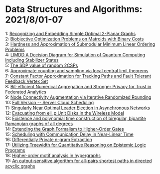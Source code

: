 # Data Structures and Algorithms: 2021/8/01-07  
1: [Recognizing and Embedding Simple Optimal 2-Planar Graphs](https://doi.org/10.48550/arXiv.2108.00665)  
2: [Biobjective Optimization Problems on Matroids with Binary Costs](https://doi.org/10.48550/arXiv.2108.00709)  
3: [Hardness and Approximation of Submodular Minimum Linear Ordering  Problems](https://doi.org/10.48550/arXiv.2108.00914)  
4: [LIMDD A Decision Diagram for Simulation of Quantum Computing Including  Stabilizer States](https://doi.org/10.48550/arXiv.2108.00931)  
5: [The SDP value of random 2CSPs](https://doi.org/10.48550/arXiv.2108.01038)  
6: [Approximate counting and sampling via local central limit theorems](https://doi.org/10.48550/arXiv.2108.01161)  
7: [Constant Factor Approximation for Tracking Paths and Fault Tolerant  Feedback Vertex Set](https://doi.org/10.48550/arXiv.2108.01430)  
8: [Bit-efficient Numerical Aggregation and Stronger Privacy for Trust in  Federated Analytics](https://doi.org/10.48550/arXiv.2108.01521)  
9: [Node Connectivity Augmentation via Iterative Randomized Rounding](https://doi.org/10.48550/arXiv.2108.02041)  
10: [Full Version -- Server Cloud Scheduling](https://doi.org/10.48550/arXiv.2108.02109)  
11: [Singularly Near Optimal Leader Election in Asynchronous Networks](https://doi.org/10.48550/arXiv.2108.02197)  
12: [Evacuating from ell_p Unit Disks in the Wireless Model](https://doi.org/10.48550/arXiv.2108.02367)  
13: [Existence and polynomial time construction of biregular, bipartite  Ramanujan graphs of all degrees](https://doi.org/10.48550/arXiv.2108.02534)  
14: [Extending the Graph Formalism to Higher-Order Gates](https://doi.org/10.48550/arXiv.2108.02686)  
15: [Scheduling with Communication Delay in Near-Linear Time](https://doi.org/10.48550/arXiv.2108.02770)  
16: [Differentially Private n-gram Extraction](https://doi.org/10.48550/arXiv.2108.02831)  
17: [Utilizing Treewidth for Quantitative Reasoning on Epistemic Logic  Programs](https://doi.org/10.48550/arXiv.2108.03022)  
18: [Higher-order motif analysis in hypergraphs](https://doi.org/10.48550/arXiv.2108.03192)  
19: [An output-sensitive algorithm for all-pairs shortest paths in directed  acyclic graphs](https://doi.org/10.48550/arXiv.2108.03455)  